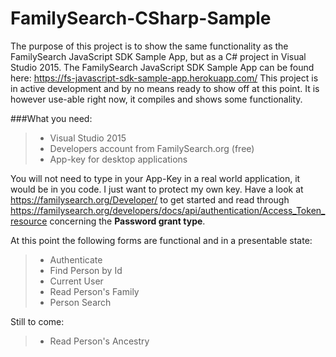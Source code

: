 # FamilySearch-CSharp-Sample
The purpose of this project is to show the same functionality as the FamilySearch JavaScript SDK Sample App, but as a C# project in Visual Studio 2015. The FamilySearch JavaScript SDK Sample App can be found here: https://fs-javascript-sdk-sample-app.herokuapp.com/ 
This project is in active development and by no means ready to show off at this point. It is however use-able right now, it compiles and shows some functionality.

###What you need:
>- Visual Studio 2015
>- Developers account from FamilySearch.org (free)
>- App-key for desktop applications

You will not need to type in your App-Key in a real world application, it would be in you code. I just want to protect my own key. <i class="icon-meh"></i>
Have a look at https://familysearch.org/Developer/ to get started and read through https://familysearch.org/developers/docs/api/authentication/Access_Token_resource concerning the **Password grant type**.

At this point the following forms are functional and in a presentable state:
 >- Authenticate
 >- Find Person by Id
 >- Current User
 >- Read Person's Family
 >- Person Search
 
Still to come:
 >- Read Person's Ancestry
 
